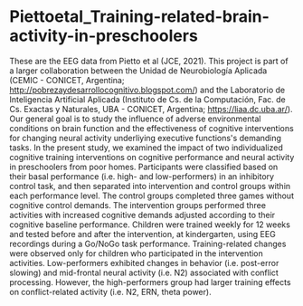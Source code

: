 # Piettoetal_Training-related-brain-activity-in-preschoolers
These are the EEG data from Pietto et al (JCE, 2021). This project is part of a larger collaboration between the Unidad de Neurobiología Aplicada (CEMIC - CONICET, Argentina; http://pobrezaydesarrollocognitivo.blogspot.com/) and the Laboratorio de Inteligencia Artificial Aplicada (Instituto de Cs. de la Computación, Fac. de Cs. Exactas y Naturales, UBA - CONICET, Argentina; https://liaa.dc.uba.ar/). Our general goal is to study the influence of adverse environmental conditions on brain function and the effectiveness of cognitive interventions for changing neural activity underliying executive functions's demanding tasks.
In the present study, we examined the impact of two individualized cognitive training interventions on cognitive performance and neural activity in preschoolers from poor homes. Participants were classified based on their basal performance (i.e. high- and low-performers) in an inhibitory control task, and then separated into intervention and control groups within each performance level. The control groups completed three games without cognitive control demands. The intervention groups performed three activities with increased cognitive demands adjusted according to their cognitive baseline performance. Children were trained weekly for 12 weeks and tested before and after the intervention, at kindergarten, using EEG recordings during a Go/NoGo task performance. Training-related changes were observed only for children who participated in the intervention activities. Low-performers exhibited changes in behavior (i.e. post-error slowing) and mid-frontal neural activity (i.e. N2) associated with conflict processing. However, the high-performers group had larger training effects on conflict-related activity (i.e. N2, ERN, theta power).
